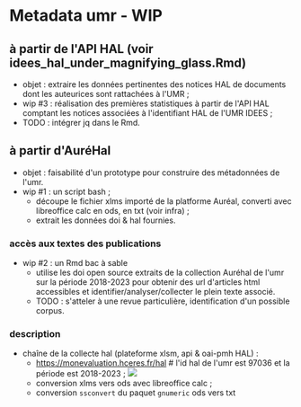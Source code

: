 
# Metadata umr - WIP
## à partir de l'API HAL (voir idees_hal_under_magnifying_glass.Rmd)
- objet : extraire les données pertinentes des notices HAL de documents dont les auteurices sont rattachées à l'UMR ;
- wip #3 : réalisation des premières statistiques à partir de l'API HAL comptant les notices associées à l'identifiant HAL de l'UMR IDEES ;
- TODO : intégrer jq dans le Rmd.

## à partir d'AuréHal
- objet : faisabilité d'un prototype pour construire des métadonnées de l'umr.  
- wip #1 : un script bash  ;
  - découpe le fichier xlms  importé de la platforme Auréal, converti avec libreoffice calc en ods, en txt (voir infra) ;
  - extrait les données doi & hal fournies.

### accès aux textes des publications
- wip #2 : un Rmd bac à sable 
  - utilise les doi open source extraits de la collection Auréhal de l'umr sur la période 2018-2023 pour obtenir des url d'articles html accessibles et identifier/analyser/collecter le plein texte associé.
  - TODO : s'atteler à une revue particulière, identification d'un possible corpus.

### description
- chaîne de la collecte hal (plateforme xlsm, api & oai-pmh HAL) :
  - https://monevaluation.hceres.fr/hal # l'id hal de l'umr est 97036 et la période est 2018-2023 ;
  ![](img/20240127_AUREHAL_webshot.png)
  - conversion xlms vers ods avec libreoffice calc ;
  - conversion `ssconvert` du paquet `gnumeric` ods vers txt
